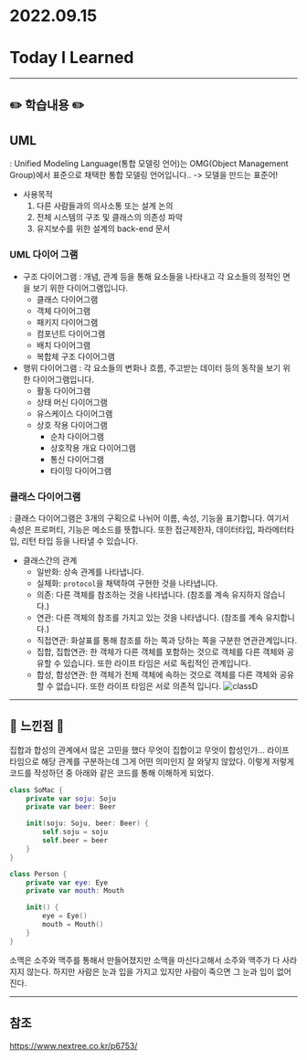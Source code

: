 # 2022.09.15

# Today I Learned

---

## ✏️ 학습내용 ✏️
## UML
: Unified Modeling Language(통합 모델링 언어)는 OMG(Object Management Group)에서 표준으로 채택한 통합 모델링 언어입니다.. -> 모델을 만드는 표준어!
- 사용목적
	1. 다른 사람들과의 의사소통 또는 설계 논의
	2. 전체 시스템의 구조 및 클래스의 의존성 파악
	3. 유지보수를 위한 설계의 back-end 문서

### UML 다이어 그램
- 구조 다이어그램
: 개념, 관계 등을 통해 요소들을 나타내고 각 요소들의 정적인 면을 보기 위한 다이어그램입니다.
	- 클래스 다이어그램
	- 객체 다이어그램
	- 패키지 다이어그램
	- 컴포넌트 다이어그램
	- 배치 다이어그램
	- 복합체 구조 다이어그램
- 행위 다이어그램
: 각 요소들의 변화나 흐름, 주고받는 데이터 등의 동작을 보기 위한 다이어그램입니다.
	- 활동 다이어그램
	- 상태 머신 다이어그램
	- 유스케이스 다이어그램
	- 상호 작용 다이어그램
		- 순차 다이어그램
		- 상호작용 개요 다이어그램
		- 통신 다이어그램
		- 타이밍 다이어그램

### 클래스 다이어그램
: 클래스 다이어그램은 3개의 구획으로 나뉘어 이름, 속성, 기능을 표기합니다. 여기서 속성은 프로퍼티, 기능은 메소드를 뜻합니다.
또한 접근제한자, 데이터타입, 파라메터타입, 리턴 타입 등을 나타낼 수 있습니다.

- 클래스간의 관계
	- 일반화: 상속 관계를 나타냅니다.
	- 실체화: `protocol`을 채택하여 구현한 것을 나타냅니다.
	- 의존: 다른 객체를 참조하는 것을 나타냅니다. (참조를 계속 유지하지 않습니다.)
	- 연관: 다른 객체의 참조를 가지고 있는 것을 나타냅니다. (참조를 계속 유지합니다.)
	- 직접연관: 화살표를 통해 참조를 하는 쪽과 당하는 쪽을 구분한 연관관계입니다.
	- 집합, 집합연관: 한 객체가 다른 객체를 포함하는 것으로 객체를 다른 객체와 공유할 수 있습니다. 또한 라이프 타임은 서로 독립적인 관계입니다.
	- 합성, 합성연관: 한 객체가 전체 객체에 속하는 것으로 객체를 다른 객체와 공유할 수 없습니다. 또한 라이프 타임은 서로 의존적 입니다.
![classD](https://user-images.githubusercontent.com/32012924/190545543-9ed001e4-2e61-4368-ac59-baa7cd688e66.png)

---

## 🤔 느낀점 🤔
집합과 합성의 관계에서 많은 고민을 했다 무엇이 집합이고 무엇이 합성인가... 라이프 타임으로 해당 관계를 구분하는데 그게 어떤 의미인지 잘 와닿지 않았다. 이렇게 저렇게 코드를 작성하던 중 아래와 같은 코드를 통해 이해하게 되었다.
``` swift
class SoMac {
	private var soju: Soju
	private var beer: Beer

	init(soju: Soju, beer: Beer) {
		self.soju = soju
		self.beer = beer
	}
}

class Person {
	private var eye: Eye
	private var mouth: Mouth

	init() {
		eye = Eye()
		mouth = Mouth()
	}
}
```
소맥은 소주와 맥주를 통해서 만들어졌지만 소맥을 마신다고해서 소주와 맥주가 다 사라지지 않는다. 하지만 사람은 눈과 입을 가지고 있지만 사람이 죽으면 그 눈과 입이 없어진다.

---

## 참조
https://www.nextree.co.kr/p6753/
